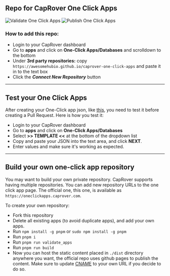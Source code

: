 ## Repo for CapRover One Click Apps

![Validate One Click Apps](https://github.com/awesomehubio/caprover-one-click-apps/actions/workflows/validate_apps.yml/badge.svg?event=push)
![Publish One Click Apps](https://github.com/awesomehubio/caprover-one-click-apps/actions/workflows/deploy.yml/badge.svg?event=push)

### How to add this repo:

-   Login to your CapRover dashboard
-   Go to **apps** and click on **One-Click Apps/Databases** and scrolldown to the bottom
-   Under **3rd party repositories:** copy `https://awesomehubio.github.io/caprover-one-click-apps` and paste it in to the text box
-   Click the **_Connect New Repository_** button

---------


## Test your One Click Apps
After creating your One-Click app json, like [this](https://github.com/caprover/one-click-apps/blob/master/public/v2/apps/adminer.json), you need to test it before creating a Pull Request. Here is how you test it:
- Login to your CapRover dashboard
- Go to **apps** and click on **One-Click Apps/Databases**
- Select **>> TEMPLATE <<** at the bottom of the dropdown list 
- Copy and paste your JSON into the text area, and click **NEXT**.
- Enter values and make sure it's working as expected.

---------


## Build your own one-click app repository
You may want to build your own private repository. CapRover supports having multiple repositories. You can add new repository URLs to the one click app page. The official one, this one, is available as `https://oneclickapps.caprover.com`.

To create your own repository:
- Fork this repository
- Delete all existing apps (to avoid duplicate apps), and add your own apps.
- Run `npm install -g pnpm` or `sudo npm install -g pnpm`
- Run `pnpm i`
- Run `pnpm run validate_apps` 
- Run `pnpm run build` 
- Now you can host the static content placed in `./dist` directory anywhere you want, the official repo uses github pages to publish the content. Make sure to update [CNAME](https://github.com/awesomehubio/caprover-one-click-apps/blob/master/public/CNAME) to your own URL if you decide to do so.
